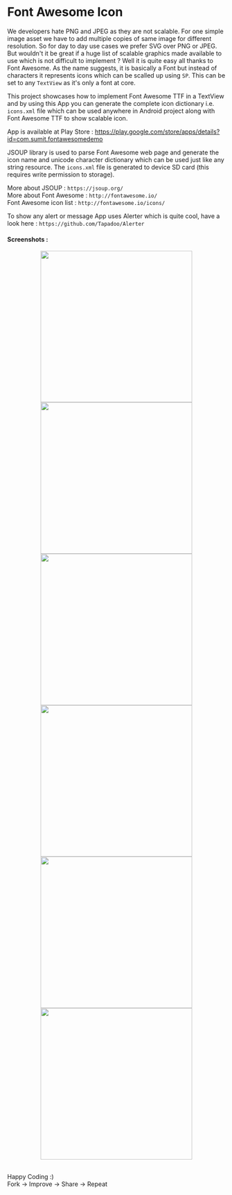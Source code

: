 # Font Awesome Icon
We developers hate PNG and JPEG as they are not scalable. For one simple image asset we have to add multiple copies of same image for different resolution. So for day to day use cases we prefer SVG over PNG or JPEG. But wouldn't it be great if a huge list of scalable graphics made available to use which is not difficult to implement ? Well it is quite easy all thanks to Font Awesome. As the name suggests, it is basically a Font but instead of characters it represents icons which can be scalled up using `SP`. This can be set to any `TextView` as it's only a font at core.

This project showcases how to implement Font Awesome TTF in a TextView and by using this App you can generate the complete icon dictionary i.e. `icons.xml` file which can be used anywhere in Android project along with Font Awesome TTF to show scalable icon. 

App is available at Play Store : https://play.google.com/store/apps/details?id=com.sumit.fontawesomedemo

JSOUP library is used to parse Font Awesome web page and generate the icon name and unicode character dictionary which can be used just like any string resource. The `icons.xml` file is generated to device SD card (this requires write permission to storage).

More about JSOUP : `https://jsoup.org/` <br />
More about Font Awesome : `http://fontawesome.io/` <br />
Font Awesome icon list : `http://fontawesome.io/icons/`

To show any alert or message App uses Alerter which is quite cool, have a look here : `https://github.com/Tapadoo/Alerter`

#### Screenshots :

<p align="center">
  <img src="https://github.com/sumitsahoo/FontAwesomeIcon/blob/master/screenshots/device-2017-07-30-222219.png" width="350"/>
  <img src="https://github.com/sumitsahoo/FontAwesomeIcon/blob/master/screenshots/device-2017-07-30-222250.png" width="350"/>
  <img src="https://github.com/sumitsahoo/FontAwesomeIcon/blob/master/screenshots/device-2017-07-30-222306.png" width="350"/>
  <img src="https://github.com/sumitsahoo/FontAwesomeIcon/blob/master/screenshots/device-2017-07-30-222321.png" width="350"/>
  <img src="https://github.com/sumitsahoo/FontAwesomeIcon/blob/master/screenshots/device-2017-07-30-222349.png" width="350"/>
  <img src="https://github.com/sumitsahoo/FontAwesomeIcon/blob/master/screenshots/device-2017-07-30-222406.png" width="350"/>
</p><br />
Happy Coding :) <br /> 
Fork -> Improve -> Share -> Repeat

